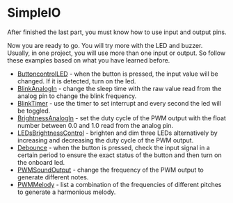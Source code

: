 # SimpleIO

After finished the last part, you must know how to use input and output pins. 

Now you are ready to go. You will try more with the LED and buzzer. Usually, in one project, you will use more than one input or output. So follow these examples based on what you have learned before. 

* [ButtoncontrolLED](buttoncontrolled.md) - when the button is pressed, the input value will be changed. If it is detected, turn on the led.
* [BlinkAnalogIn](blinkanalogin.md) - change the sleep time with the raw value read from the analog pin to change the blink frequency.
* [BlinkTimer](blinktimer.md) - use the timer to set interrupt and every second the led will be toggled.
* [BrightnessAnalogIn](brightnessanalogin.md) - set the duty cycle of the PWM output with the float number between 0.0 and 1.0 read from the analog pin.
* [LEDsBrightnessControl](ledsbrightnesscontrol.md) - brighten and dim three LEDs alternatively by increasing and decreasing the duty cycle of the PWM output.
* [Debounce](debounce.md) - when the button is pressed, check the input signal in a certain period to ensure the exact status of the button and then turn on the onboard led.
* [PWMSoundOutput](pwmsoundoutput.md) - change the frequency of the PWM output to generate different notes.
* [PWMMelody](pwmmelody.md) - list a combination of the frequencies of different pitches to generate a harmonious melody.

